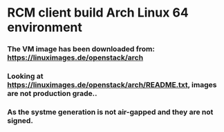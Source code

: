 # RCM client build  Arch Linux 64 environment

### The VM image has been downloaded from: https://linuximages.de/openstack/arch
### Looking at https://linuximages.de/openstack/arch/README.txt, images are not production grade..
### As the systme generation is not air-gapped and they are not signed.

 
